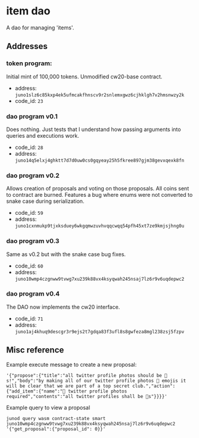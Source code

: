 # item dao

A dao for managing 'items'.


## Addresses

### token program:
Initial mint of 100,000 tokens. Unmodified cw20-base contract.

- address: `juno1slz6c85kxp4ek5ufmcakfhnscv9r2snlemxgwz6cjhklgh7v2hmsnwzy2k`
- code_id: `23`

### dao program v0.1
Does nothing. Just tests that I understand how passing arguments into
queries and executions work.

- code_id: `28`
- address: `juno14q5elxj4ghktt7d7d0uw0cs0gqyeay25h5fkree897gjm38gevxqexk8fn`

### dao program v0.2
Allows creation of proposals and voting on those proposals. All coins
sent to contract are burned. Features a bug where enums were not
converted to snake case during serialization.

- code_id: `59`
- address: `juno1cxnmukp9tjxksduey6wkgqmwzuvhvqqcwqq54pfh45xt7ze9kmjsjhng0u`

### dao program v0.3
Same as v0.2 but with the snake case bug fixes.

- code_id: `60`
- address: `juno10wmp4czgnww9tvwg7xu239k88vx4ksyqwah245nsaj7lz6r9v6uqdepwc2`

### dao program v0.4
The DAO now implements the cw20 interface.

- code_id: `71`
- address: `juno1aj4khuq9descgr3r9ejs2t7gdqa83f3ufl8s8gwfeza8mgl238zsj5fzpv`

## Misc reference

Example execute message to create a new proposal:

```
'{"propose":{"title":"all twitter profile photos should be 🦄s!","body":"by making all of our twitter profile photos 🦄 emojis it will be clear that we are part of a top secret club.","action":{"add_item":{"name":"🦄 twitter profile photos required","contents":"all twitter profiles shall be 🦄s"}}}}'
```

Example query to view a proposal

```
junod query wasm contract-state smart juno10wmp4czgnww9tvwg7xu239k88vx4ksyqwah245nsaj7lz6r9v6uqdepwc2 '{"get_proposal":{"proposal_id": 0}}'
```
